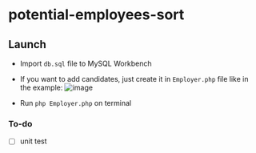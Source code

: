 # potential-employees-sort

## Launch 

- Import ``db.sql`` file to MySQL Workbench

- If you want to add candidates, just create it in ``Employer.php`` file like in the example:
![image](https://user-images.githubusercontent.com/59610142/106387107-d4444480-63e0-11eb-9043-5ec238d1f8a2.png)

- Run ``php Employer.php`` on terminal

### To-do 

- [ ] unit test

